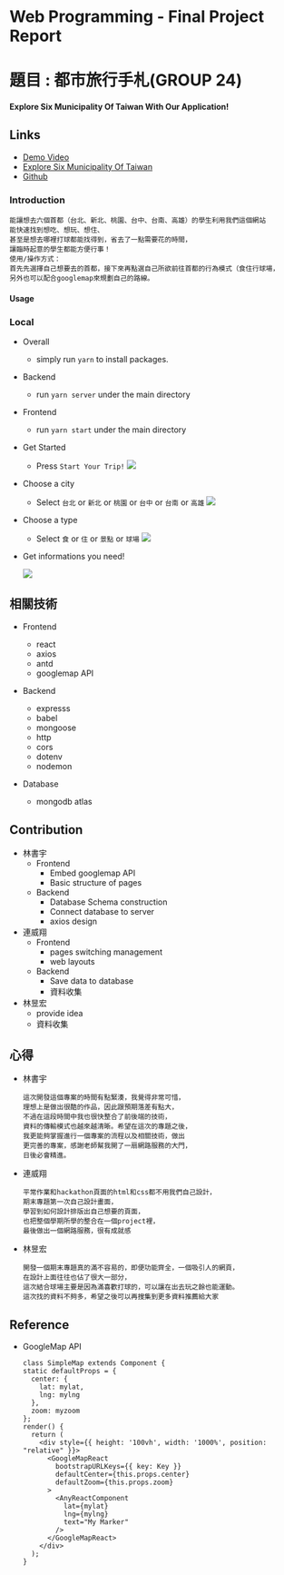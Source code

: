 # Web Programming - Final Project Report
# 題目 : 都市旅行手札(GROUP 24)
#### Explore Six Municipality Of Taiwan With Our Application!
## Links
* [Demo Video](https://www.youtube.com/watch?fbclid=IwAR2FDx6Op8PasfRtinzsz8aGrjLn6RqEnWTvIkcA1XOujpTlnt-YBOglrgs&v=Pe1jGced9VY&feature=youtu.be)
* [Explore Six Municipality Of Taiwan](https://dogsc729.github.io/1091ntueewebprog_group24/)
* [Github](https://github.com/dogsc729/1091ntueewebprog_group24)

### Introduction
    能讓想去六個首都（台北、新北、桃園、台中、台南、高雄）的學生利用我們這個網站
    能快速找到想吃、想玩、想住、
    甚至是想去哪裡打球都能找得到，省去了一點需要花的時間，
    讓臨時起意的學生都能方便行事！
    使用/操作方式：
    首先先選擇自己想要去的首都，接下來再點選自己所欲前往首都的行為模式（食住行球場，
    另外也可以配合googlemap來規劃自己的路線。
#### Usage
### Local
* Overall

    - simply run `yarn` to install packages.

* Backend

    - run `yarn server` under the main directory 

* Frontend

    - run `yarn start` under the main directory

* Get Started

    - Press `Start Your Trip!`
    ![](https://i.imgur.com/d225d07.png)

* Choose a city

    - Select `台北` or `新北` or `桃園` or `台中` or `台南` or `高雄`
    ![](https://i.imgur.com/tHDxCpv.png)

* Choose a type

    - Select `食` or `住` or `景點` or `球場`
    ![](https://i.imgur.com/LLKsV5I.png)

* Get informations you need!

    ![](https://i.imgur.com/BlNSy8Q.png)

## 相關技術
* Frontend
    - react
    - axios
    - antd
    - googlemap API
* Backend
    - expresss
    - babel
    - mongoose
    - http
    - cors
    - dotenv
    - nodemon

* Database
    - mongodb atlas
## Contribution
* 林書宇
    * Frontend
        * Embed googlemap API
        * Basic structure of pages
    * Backend
        * Database Schema construction
        * Connect database to server
        * axios design
* 連威翔
    * Frontend
        * pages switching management
        * web layouts
    * Backend
        * Save data to database
        * 資料收集
* 林昱宏
    * provide idea
    * 資料收集

## 心得
* 林書宇
    ```
    這次開發這個專案的時間有點緊湊，我覺得非常可惜，
    理想上是做出很酷的作品，因此跟預期落差有點大，
    不過在這段時間中我也很快整合了前後端的技術，
    資料的傳輸模式也越來越清晰。希望在這次的專題之後，
    我更能夠掌握進行一個專案的流程以及相關技術，做出
    更完善的專案，感謝老師幫我開了一扇網路服務的大門，
    日後必會精進。
    ```

* 連威翔
    ```
    平常作業和hackathon頁面的html和css都不用我們自己設計，
    期末專題第一次自己設計畫面，
    學習到如何設計排版出自己想要的頁面，
    也把整個學期所學的整合在一個project裡，
    最後做出一個網路服務，很有成就感
    ```
* 林昱宏
    ```
    開發一個期末專題真的滿不容易的，即便功能齊全，一個吸引人的網頁，
    在設計上面往往也佔了很大一部分，
    這次結合球場主要是因為滿喜歡打球的，可以讓在出去玩之餘也能運動。
    這次找的資料不夠多，希望之後可以再搜集到更多資料推薦給大家
    ```
## Reference
*   GoogleMap API
    ```
    class SimpleMap extends Component {
    static defaultProps = {
      center: {
        lat: mylat,
        lng: mylng
      },
      zoom: myzoom
    };
    render() {
      return (
        <div style={{ height: '100vh', width: '1000%', position: "relative" }}>
          <GoogleMapReact
            bootstrapURLKeys={{ key: Key }}
            defaultCenter={this.props.center}
            defaultZoom={this.props.zoom}
          >
            <AnyReactComponent
              lat={mylat}
              lng={mylng}
              text="My Marker"
            />
          </GoogleMapReact>
        </div>
      );
    }
    ```





